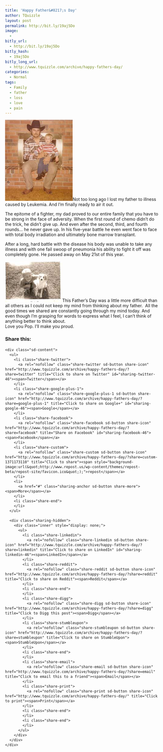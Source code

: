 ```yaml
---
title: 'Happy Father&#8217;s Day'
author: TQuizzle
layout: post
permalink: http://bit.ly/19aj5Do
image:
  - 
bitly_url:
  - http://bit.ly/19aj5Do
bitly_hash:
  - 19aj5Do
bitly_long_url:
  - http://www.tquizzle.com/archive/happy-fathers-day/
categories:
  - Normal
tags:
  - Family
  - father
  - loss
  - love
  - pain
---
```

<a rel="nofollow" target="_blank" href="/images/RickTravisFireplace.jpg" rel="lightbox[Dad]" class="imagelink" title="Me and Pop"><img class="alignright instant" alt="Me and Pop on the Fireplace" src="/images/RickTravisFireplace_Resize.jpg" /></a>Not too long ago I lost my father to illness caused by Leukemia. And I&#8217;m finally ready to air it out.

The epitome of a fighter, my dad proved to our entire family that you have to be strong in the face of adversity. When the first round of chemo didn&#8217;t do the trick, he didn&#8217;t give up. And even after the second, third, and fourth rounds&#8230; he never gave up. In his five-year battle he even went face to face with total body irradiation and ultimately bone marrow transplant.

After a long, hard battle with the disease his body was unable to take any illness and with one fail swoop of pneumonia his ability to fight it off was completely gone. He passed away on May 21st of this year.

<a rel="nofollow" target="_blank" href="/images/RickNDog.jpg" rel="lightbox[Dad]" class="imagelink" title="Pop and his childhood dog"><img class="alignleft instant itiltleft" alt="Dad and his childhood dog" src="/images/RickNDog_Resize.jpg" /></a>This Father&#8217;s Day was a little more difficult than all others as I could not keep my mind from thinking about my father.&nbsp; All the good times we shared are constantly going through my mind today. And even though I&#8217;m grasping for words to express what I feel, I can&#8217;t think of anything better to think about.  
Love you Pop. I&#8217;ll make you proud.<br clear="left" />

<div class="sharedaddy sd-sharing-enabled">
  <div class="robots-nocontent sd-block sd-social sd-social-icon-text sd-sharing">
    <h3 class="sd-title">
      Share this:
    </h3>
    
    <div class="sd-content">
      <ul>
        <li class="share-twitter">
          <a rel="nofollow" class="share-twitter sd-button share-icon" href="http://www.tquizzle.com/archive/happy-fathers-day/?share=twitter" title="Click to share on Twitter" id="sharing-twitter-46"><span>Twitter</span></a>
        </li>
        <li class="share-google-plus-1">
          <a rel="nofollow" class="share-google-plus-1 sd-button share-icon" href="http://www.tquizzle.com/archive/happy-fathers-day/?share=google-plus-1" title="Click to share on Google+" id="sharing-google-46"><span>Google</span></a>
        </li>
        <li class="share-facebook">
          <a rel="nofollow" class="share-facebook sd-button share-icon" href="http://www.tquizzle.com/archive/happy-fathers-day/?share=facebook" title="Share on Facebook" id="sharing-facebook-46"><span>Facebook</span></a>
        </li>
        <li class="share-custom">
          <a rel="nofollow" class="share-custom sd-button share-icon" href="http://www.tquizzle.com/archive/happy-fathers-day/?share=custom-1371173110" title="Click to share"><span style="background-image:url(&quot;http://www.repost.us/wp-content/themes/repost-beta/repost-site/favicon.ico&quot;);">repost</span></a>
        </li>
        <li>
          <a href="#" class="sharing-anchor sd-button share-more"><span>More</span></a>
        </li>
        <li class="share-end">
        </li>
      </ul>
      
      <div class="sharing-hidden">
        <div class="inner" style="display: none;">
          <ul>
            <li class="share-linkedin">
              <a rel="nofollow" class="share-linkedin sd-button share-icon" href="http://www.tquizzle.com/archive/happy-fathers-day/?share=linkedin" title="Click to share on LinkedIn" id="sharing-linkedin-46"><span>LinkedIn</span></a>
            </li>
            <li class="share-reddit">
              <a rel="nofollow" class="share-reddit sd-button share-icon" href="http://www.tquizzle.com/archive/happy-fathers-day/?share=reddit" title="Click to share on Reddit"><span>Reddit</span></a>
            </li>
            <li class="share-end">
            </li>
            <li class="share-digg">
              <a rel="nofollow" class="share-digg sd-button share-icon" href="http://www.tquizzle.com/archive/happy-fathers-day/?share=digg" title="Click to Digg this post"><span>Digg</span></a>
            </li>
            <li class="share-stumbleupon">
              <a rel="nofollow" class="share-stumbleupon sd-button share-icon" href="http://www.tquizzle.com/archive/happy-fathers-day/?share=stumbleupon" title="Click to share on StumbleUpon"><span>StumbleUpon</span></a>
            </li>
            <li class="share-end">
            </li>
            <li class="share-email">
              <a rel="nofollow" class="share-email sd-button share-icon" href="http://www.tquizzle.com/archive/happy-fathers-day/?share=email" title="Click to email this to a friend"><span>Email</span></a>
            </li>
            <li class="share-print">
              <a rel="nofollow" class="share-print sd-button share-icon" href="http://www.tquizzle.com/archive/happy-fathers-day/" title="Click to print"><span>Print</span></a>
            </li>
            <li class="share-end">
            </li>
            <li class="share-end">
            </li>
          </ul>
        </div>
      </div>
    </div>
  </div>
</div>